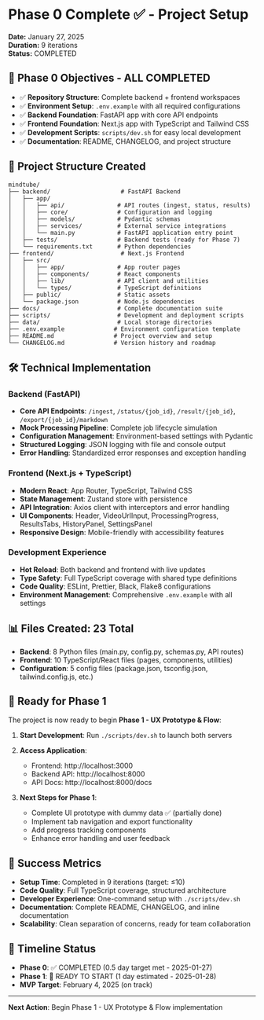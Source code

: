 # Phase 0 Complete ✅ - Project Setup

**Date:** January 27, 2025  
**Duration:** 9 iterations  
**Status:** COMPLETED

## 🎯 Phase 0 Objectives - ALL COMPLETED

- ✅ **Repository Structure**: Complete backend + frontend workspaces
- ✅ **Environment Setup**: `.env.example` with all required configurations
- ✅ **Backend Foundation**: FastAPI app with core API endpoints
- ✅ **Frontend Foundation**: Next.js app with TypeScript and Tailwind CSS
- ✅ **Development Scripts**: `scripts/dev.sh` for easy local development
- ✅ **Documentation**: README, CHANGELOG, and project structure

## 📁 Project Structure Created

```
mindtube/
├── backend/                    # FastAPI Backend
│   ├── app/
│   │   ├── api/               # API routes (ingest, status, results)
│   │   ├── core/              # Configuration and logging
│   │   ├── models/            # Pydantic schemas
│   │   ├── services/          # External service integrations
│   │   └── main.py            # FastAPI application entry point
│   ├── tests/                 # Backend tests (ready for Phase 7)
│   └── requirements.txt       # Python dependencies
├── frontend/                   # Next.js Frontend
│   ├── src/
│   │   ├── app/               # App router pages
│   │   ├── components/        # React components
│   │   ├── lib/               # API client and utilities
│   │   └── types/             # TypeScript definitions
│   ├── public/                # Static assets
│   └── package.json           # Node.js dependencies
├── docs/                      # Complete documentation suite
├── scripts/                   # Development and deployment scripts
├── data/                      # Local storage directories
├── .env.example              # Environment configuration template
├── README.md                 # Project overview and setup
└── CHANGELOG.md              # Version history and roadmap
```

## 🛠 Technical Implementation

### Backend (FastAPI)
- **Core API Endpoints**: `/ingest`, `/status/{job_id}`, `/result/{job_id}`, `/export/{job_id}/markdown`
- **Mock Processing Pipeline**: Complete job lifecycle simulation
- **Configuration Management**: Environment-based settings with Pydantic
- **Structured Logging**: JSON logging with file and console output
- **Error Handling**: Standardized error responses and exception handling

### Frontend (Next.js + TypeScript)
- **Modern React**: App Router, TypeScript, Tailwind CSS
- **State Management**: Zustand store with persistence
- **API Integration**: Axios client with interceptors and error handling
- **UI Components**: Header, VideoUrlInput, ProcessingProgress, ResultsTabs, HistoryPanel, SettingsPanel
- **Responsive Design**: Mobile-friendly with accessibility features

### Development Experience
- **Hot Reload**: Both backend and frontend with live updates
- **Type Safety**: Full TypeScript coverage with shared type definitions
- **Code Quality**: ESLint, Prettier, Black, Flake8 configurations
- **Environment Management**: Comprehensive `.env.example` with all settings

## 📊 Files Created: 23 Total

- **Backend**: 8 Python files (main.py, config.py, schemas.py, API routes)
- **Frontend**: 10 TypeScript/React files (pages, components, utilities)
- **Configuration**: 5 config files (package.json, tsconfig.json, tailwind.config.js, etc.)

## 🚀 Ready for Phase 1

The project is now ready to begin **Phase 1 - UX Prototype & Flow**:

1. **Start Development**: Run `./scripts/dev.sh` to launch both servers
2. **Access Application**: 
   - Frontend: http://localhost:3000
   - Backend API: http://localhost:8000
   - API Docs: http://localhost:8000/docs

3. **Next Steps for Phase 1**:
   - Complete UI prototype with dummy data ✅ (partially done)
   - Implement tab navigation and export functionality
   - Add progress tracking components
   - Enhance error handling and user feedback

## 🎉 Success Metrics

- **Setup Time**: Completed in 9 iterations (target: ≤10)
- **Code Quality**: Full TypeScript coverage, structured architecture
- **Developer Experience**: One-command setup with `./scripts/dev.sh`
- **Documentation**: Complete README, CHANGELOG, and inline documentation
- **Scalability**: Clean separation of concerns, ready for team collaboration

## 📅 Timeline Status

- **Phase 0**: ✅ COMPLETED (0.5 day target met - 2025-01-27)
- **Phase 1**: 🚧 READY TO START (1 day estimated - 2025-01-28)
- **MVP Target**: February 4, 2025 (on track)

---

**Next Action**: Begin Phase 1 - UX Prototype & Flow implementation